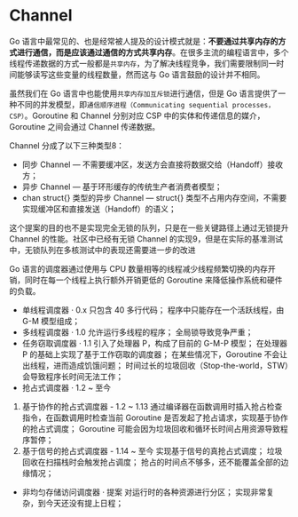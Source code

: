 <!--
 * @Author: matiastang
 * @Date: 2022-04-24 09:46:56
 * @LastEditors: matiastang
 * @LastEditTime: 2022-04-24 10:34:10
 * @FilePath: /matias-Golang/md/并发/Channel.md
 * @Description: Channel
-->
# Channel

Go 语言中最常见的、也是经常被人提及的设计模式就是：**不要通过共享内存的方式进行通信，而是应该通过通信的方式共享内存**。在很多主流的编程语言中，多个线程传递数据的方式一般都是`共享内存`，为了解决线程竞争，我们需要限制同一时间能够读写这些变量的线程数量，然而这与 Go 语言鼓励的设计并不相同。

虽然我们在 Go 语言中也能使用`共享内存加互斥锁`进行通信，但是 Go 语言提供了一种不同的并发模型，即`通信顺序进程（Communicating sequential processes，CSP）`。Goroutine 和 Channel 分别对应 CSP 中的实体和传递信息的媒介，Goroutine 之间会通过 Channel 传递数据。

Channel 分成了以下三种类型8：

* 同步 Channel — 不需要缓冲区，发送方会直接将数据交给（Handoff）接收方；
* 异步 Channel — 基于环形缓存的传统生产者消费者模型；
* chan struct{} 类型的异步 Channel — struct{} 类型不占用内存空间，不需要实现缓冲区和直接发送（Handoff）的语义；

这个提案的目的也不是实现完全无锁的队列，只是在一些关键路径上通过无锁提升 Channel 的性能。社区中已经有无锁 Channel 的实现9，但是在实际的基准测试中，无锁队列在多核测试中的表现还需要进一步的改进

Go 语言的调度器通过使用与 CPU 数量相等的线程减少线程频繁切换的内存开销，同时在每一个线程上执行额外开销更低的 Goroutine 来降低操作系统和硬件的负载。

* 单线程调度器 · 0.x
只包含 40 多行代码；
程序中只能存在一个活跃线程，由 G-M 模型组成；
* 多线程调度器 · 1.0
允许运行多线程的程序；
全局锁导致竞争严重；
* 任务窃取调度器 · 1.1
引入了处理器 P，构成了目前的 G-M-P 模型；
在处理器 P 的基础上实现了基于工作窃取的调度器；
在某些情况下，Goroutine 不会让出线程，进而造成饥饿问题；
时间过长的垃圾回收（Stop-the-world，STW）会导致程序长时间无法工作；
* 抢占式调度器 · 1.2 ~ 至今
1. 基于协作的抢占式调度器 - 1.2 ~ 1.13
通过编译器在函数调用时插入抢占检查指令，在函数调用时检查当前 Goroutine 是否发起了抢占请求，实现基于协作的抢占式调度；
Goroutine 可能会因为垃圾回收和循环长时间占用资源导致程序暂停；
2. 基于信号的抢占式调度器 - 1.14 ~ 至今
实现基于信号的真抢占式调度；
垃圾回收在扫描栈时会触发抢占调度；
抢占的时间点不够多，还不能覆盖全部的边缘情况；
* 非均匀存储访问调度器 · 提案
对运行时的各种资源进行分区；
实现非常复杂，到今天还没有提上日程；